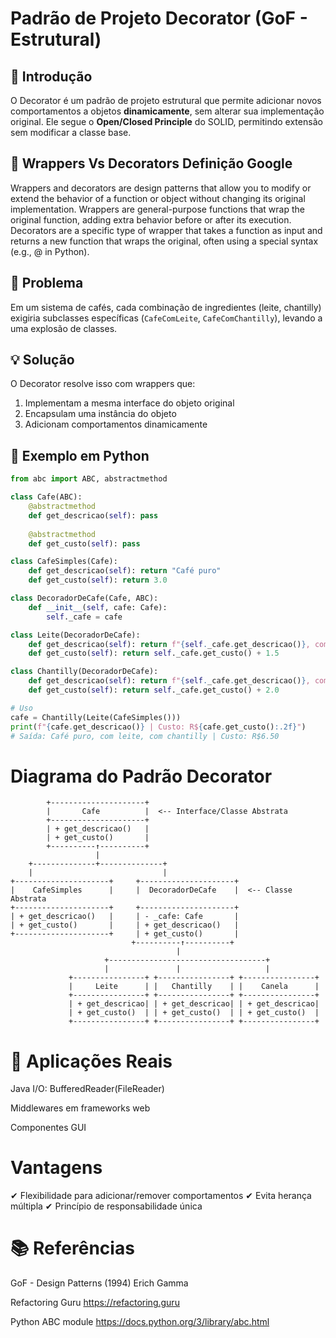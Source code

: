 # **Padrão de Projeto Decorator (GoF - Estrutural)**

## **📌 Introdução**
O Decorator é um padrão de projeto estrutural que permite adicionar novos comportamentos a objetos **dinamicamente**, sem alterar sua implementação original. Ele segue o **Open/Closed Principle** do SOLID, permitindo extensão sem modificar a classe base.

## **📌 Wrappers Vs Decorators** Definição Google
Wrappers and decorators are design patterns that allow you to modify or extend the behavior of a function or object without changing its original implementation. Wrappers are general-purpose functions that wrap the original function, adding extra behavior before or after its execution. Decorators are a specific type of wrapper that takes a function as input and returns a new function that wraps the original, often using a special syntax (e.g., @ in Python). 

## **🔎 Problema**
Em um sistema de cafés, cada combinação de ingredientes (leite, chantilly) exigiria subclasses específicas (`CafeComLeite`, `CafeComChantilly`), levando a uma explosão de classes.

## **💡 Solução**
O Decorator resolve isso com wrappers que:
1. Implementam a mesma interface do objeto original
2. Encapsulam uma instância do objeto
3. Adicionam comportamentos dinamicamente

## **📂 Exemplo em Python**
```python
from abc import ABC, abstractmethod

class Cafe(ABC):
    @abstractmethod
    def get_descricao(self): pass
    
    @abstractmethod
    def get_custo(self): pass

class CafeSimples(Cafe):
    def get_descricao(self): return "Café puro"
    def get_custo(self): return 3.0

class DecoradorDeCafe(Cafe, ABC):
    def __init__(self, cafe: Cafe):
        self._cafe = cafe

class Leite(DecoradorDeCafe):
    def get_descricao(self): return f"{self._cafe.get_descricao()}, com leite"
    def get_custo(self): return self._cafe.get_custo() + 1.5

class Chantilly(DecoradorDeCafe):
    def get_descricao(self): return f"{self._cafe.get_descricao()}, com chantilly"
    def get_custo(self): return self._cafe.get_custo() + 2.0

# Uso
cafe = Chantilly(Leite(CafeSimples()))
print(f"{cafe.get_descricao()} | Custo: R${cafe.get_custo():.2f}")
# Saída: Café puro, com leite, com chantilly | Custo: R$6.50
```
# Diagrama do Padrão Decorator
```
        +---------------------+
        |       Cafe          |  <-- Interface/Classe Abstrata
        +---------------------+
        | + get_descricao()   |
        | + get_custo()       |
        +----------↑----------+
                   |
    +--------------+--------------+
    |                             |
+---------------------+     +---------------------+
|    CafeSimples      |     |  DecoradorDeCafe    |  <-- Classe Abstrata
+---------------------+     +---------------------+
| + get_descricao()   |     | - _cafe: Cafe       |
| + get_custo()       |     | + get_descricao()   |
+---------------------+     | + get_custo()       |
                           +----------↑----------+
                                     |
                     +-----------------------------------+
                     |               |                   |
             +----------------+ +----------------+ +----------------+
             |     Leite      | |   Chantilly    | |    Canela      |
             +----------------+ +----------------+ +----------------+
             | + get_descricao| | + get_descricao| | + get_descricao|
             | + get_custo()  | | + get_custo()  | | + get_custo()  |
             +----------------+ +----------------+ +----------------+
```

# 💼 Aplicações Reais
Java I/O: BufferedReader(FileReader)

Middlewares em frameworks web

Componentes GUI

# Vantagens
✔ Flexibilidade para adicionar/remover comportamentos
✔ Evita herança múltipla
✔ Princípio de responsabilidade única

# 📚 Referências
GoF - Design Patterns (1994) Erich Gamma

Refactoring Guru https://refactoring.guru

Python ABC module https://docs.python.org/3/library/abc.html
